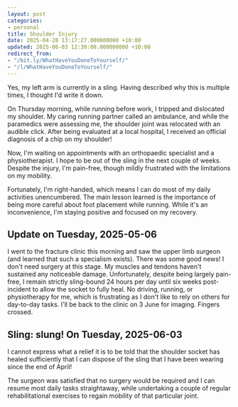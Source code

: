 ```yaml
---
layout: post
categories:
- personal
title: Shoulder Injury
date: 2025-04-28 13:17:27.000000000 +10:00
updated: 2025-06-03 12:30:00.000000000 +10:00
redirect_from:
- "/bit.ly/WhatHaveYouDoneToYourself/"
- "/l/WhatHaveYouDoneToYourself/"
---
```

Yes, my left arm is currently in a sling. Having described why this is multiple times, I thought I'd write it down.

On Thursday morning, while running before work, I tripped and dislocated my shoulder. My caring running partner called an ambulance, and while the paramedics were assessing me, the shoulder joint was relocated with an audible click. After being evaluated at a local hospital, I received an official diagnosis of a chip on my shoulder!

Now, I'm waiting on appointments with an orthopaedic specialist and a physiotherapist. I hope to be out of the sling in the next couple of weeks. Despite the injury, I'm pain-free, though mildly frustrated with the limitations on my mobility.

Fortunately, I'm right-handed, which means I can do most of my daily activities unencumbered. The main lesson learned is the importance of being more careful about foot placement while running. While it's an inconvenience, I'm staying positive and focused on my recovery.

## Update on Tuesday, 2025-05-06

I went to the fracture clinic this morning and saw the upper limb surgeon (and learned that such a specialism exists). There was some good news! I don't need surgery at this stage. My muscles and tendons haven't sustained any noticeable damage. Unfortunately, despite being largely pain-free, I remain strictly sling-bound 24 hours per day until six weeks post-incident to allow the socket to fully heal. No driving, running, or physiotherapy for me, which is frustrating as I don't like to rely on others for day-to-day tasks. I'll be back to the clinic on 3 June for imaging. Fingers crossed.

## Sling: slung! On Tuesday, 2025-06-03

I cannot express what a relief it is to be told that the shoulder socket has healed sufficiently that I can dispose of the sling that I have been wearing since the end of April!

The surgeon was satisfied that no surgery would be required and I can resume most daily tasks straightaway, while undertaking a couple of regular rehabilitational exercises to regain mobility of that particular joint.
